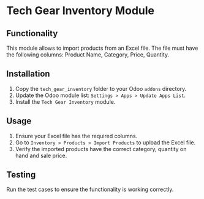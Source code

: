 # Tech Gear Inventory Module

## Functionality

This module allows to import products from an Excel file. The file must have the following columns:
Product Name, Category, Price, Quantity.

## Installation

1. Copy the `tech_gear_inventory` folder to your Odoo `addons` directory.
2. Update the Odoo module list: `Settings > Apps > Update Apps List`.
3. Install the `Tech Gear Inventory` module.

## Usage

1. Ensure your Excel file has the required columns.
2. Go to `Inventory > Products > Import Products` to upload the Excel file.
3. Verify the imported products have the correct category, quantity on hand and sale price.

## Testing

Run the test cases to ensure the functionality is working correctly.

